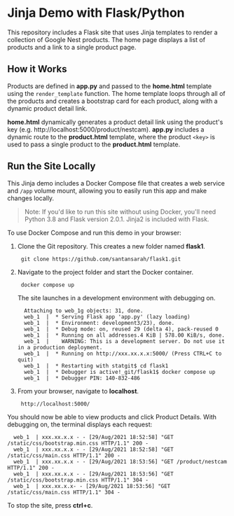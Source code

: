 # Jinja Demo with Flask/Python

This repository includes a Flask site that uses Jinja templates to render a collection of Google Nest products. The home page displays a list of products and a link to a single product page.

## How it Works

Products are defined in **app.py** and passed to the **home.html** template using the `render_template` function. The home template loops through all of the products and creates a bootstrap card for each product, along with a dynamic product detail link. 

**home.html** dynamically generates a product detail link using the product's key (e.g. http://localhost:5000/product/nestcam). **app.py** includes a dynamic route to the **product.html** template, where the product `<key>` is used to pass a single product to the **product.html** template. 

## Run the Site Locally

This Jinja demo includes a Docker Compose file that creates a web service and `/app` volume mount, allowing you to easily run this app and make changes locally. 

> Note: If you'd like to run this site without using Docker, you'll need Python 3.8 and Flask version 2.0.1. Jinja2 is included with Flask.

To use Docker Compose and run this demo in your browser:

1. Clone the Git repository. This creates a new folder named **flask1**.

        git clone https://github.com/santansarah/flask1.git

2. Navigate to the project folder and start the Docker container.
   
        docker compose up

    The site launches in a development environment with debugging on.

         Attaching to web_1g objects: 31, done.
         web_1  |  * Serving Flask app 'app.py' (lazy loading)
         web_1  |  * Environment: development3/23), done.
         web_1  |  * Debug mode: on, reused 29 (delta 4), pack-reused 0
         web_1  |  * Running on all addresses.4 KiB | 578.00 KiB/s, done.
         web_1  |    WARNING: This is a development server. Do not use it in a production deployment.
         web_1  |  * Running on http://xxx.xx.x.x:5000/ (Press CTRL+C to quit)
         web_1  |  * Restarting with statgit$ cd flask1
         web_1  |  * Debugger is active!_git/flask1$ docker compose up
         web_1  |  * Debugger PIN: 140-832-486

3. From your browser, navigate to **localhost**.

        http://localhost:5000/

 You should now be able to view products and click Product Details. With debugging on, the terminal displays each request:

      web_1  | xxx.xx.x.x - - [29/Aug/2021 18:52:58] "GET /static/css/bootstrap.min.css HTTP/1.1" 200 -
      web_1  | xxx.xx.x.x - - [29/Aug/2021 18:52:58] "GET /static/css/main.css HTTP/1.1" 200 -
      web_1  | xxx.xx.x.x - - [29/Aug/2021 18:53:56] "GET /product/nestcam HTTP/1.1" 200 -
      web_1  | xxx.xx.x.x - - [29/Aug/2021 18:53:56] "GET /static/css/bootstrap.min.css HTTP/1.1" 304 -
      web_1  | xxx.xx.x.x- - [29/Aug/2021 18:53:56] "GET /static/css/main.css HTTP/1.1" 304 -   

To stop the site, press **ctrl+c**.      